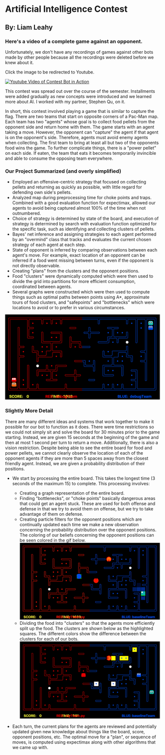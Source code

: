 # Artificial Intelligence Contest
## By: Liam Leahy

### Here's a video of a complete game against an opponent.
Unfortunately, we don't have any recordings of games against other bots made by other people because all the recordings were deleted before we knew about it.

 Click the image to be redirected to Youtube.
 
[![Youtube Video of Contest Bot in Action](https://img.youtube.com/vi/JZCilVwfRps/0.jpg)](https://www.youtube.com/watch?v=JZCilVwfRps)


This contest was spread out over the course of the semester. Installments were added gradually as new concepts were introduced and we learned more about AI. I worked with my partner, Stephen Qu, on it.

In short, this contest involved playing a game that is similar to capture the flag. There are two teams that start on opposite corners of a Pac-Man map. Each team has two "agents" whose goal is to collect food pellets from the opponent side and return home with them. The game starts with an agent taking a move. However, the opponent can "capture" the agent if that agent is on the opponent's side. Therefore, agents must avoid enemy agents when collecting. The first team to bring at least all but two of the opponents food wins the game. To further complicate things, there is a "power pellet" on each side. If eaten, the team that eats it becomes temporarily invincible and able to consume the opposing team everywhere.

### Our Project Summarized (and overly simplified)
* Employed an offensive-centric strategy that focused on collecting pellets and returning as quickly as possible, with little regard for defending own side's pellets.
* Analyzed map during preprocessing time for choke points and traps. Combined with a good evaluation function for expectimax, allowed our agents to avoid being captured almost 100% of the time when not outnumbered. 
* Choice of strategy is determined by state of the board, and execution of strategy is determined by search with evaluation function optimized for the specific task, such as identifying and collecting clusters of pellets.
* Bayes' net inference and assigning strategies to each agent performed by an "overmind" class that tracks and evaluates the current chosen strategy of each agent at each step.
* State of opponent is inferred by comparing observations between each agent's move. For example, exact location of an opponent can be inferred if a food went missing between turns, even if the opponent is not directly observable.
* Creating "plans" from the clusters and the opponent positions.
* Food "clusters" were dynamically computed which were then used to divide the grid into partitions for more efficient consumption, coordinated between agents.
* Several graphs were constructed which were then used to compute things such as optimal paths between points using A*, approximate tours of food clusters, and "safepoints" and "bottlenecks" which were locations to avoid or to prefer in various circumstances. 

[start_board]: https://raw.githubusercontent.com/liamleahy/cs188/master/boardimage.png "Image of Board"
[distributions]: https://raw.githubusercontent.com/liamleahy/cs188/master/probdistributions.gif "Probability Distribution Coloring on Board"
[clusters]: https://raw.githubusercontent.com/liamleahy/cs188/master/clusters.png "Clusters Found During Game"

![Image of Board][start_board]

### Slightly More Detail

There are many different ideas and systems that work together to make it possible for our bot to function as it does. There were time restrictions so we could not simply sit and solve the board for 30 minutes prior to the game starting. Instead, we are given 15 seconds at the beginning of the game and then at most 1 second per turn to return a move. Additionally, there is also a vision restriction. Despite being able to see the entire board for food and power pellets, we cannot clearly observe the location of each of the opponent agents if they are more than 5 spaces away from the closest friendly agent. Instead, we are given a probability distribution of their positions.

* We start by processing the entire board. This takes the longest time (3 seconds of the maximum 15) to complete. This processing involves:
    * Creating a graph representation of the entire board.
    * Finding "bottlenecks", or "choke points" basically dangerous areas that could get an agent stuck. These are used for both offense and defense in that we try to avoid them on offense, but we try to take advantage of them on defense.
    * Creating particle filters for the opponent positions which are continually updated each time we make a new observation concerning the probability distribution over the opponent positions. The coloring of our beliefs concerning the opponent positions can be seen colored in the gif below. ![Probability Distribution Coloring on Board][distributions]
    * Dividing the food into "clusters" so that the agents more efficiently split up the food. The clusters are shown below as the highlighted squares. The different colors show the difference between the clusters for each of our bots. ![Clusters Found During Game][clusters]

* Each turn, the current plans for the agents are reviewed and potentially updated given new knowledge about things like the board, score, opponent positions, etc. The optimal move for a "plan", or sequence of moves, is computed using expectimax along with other algorithms that we came up with.
 
